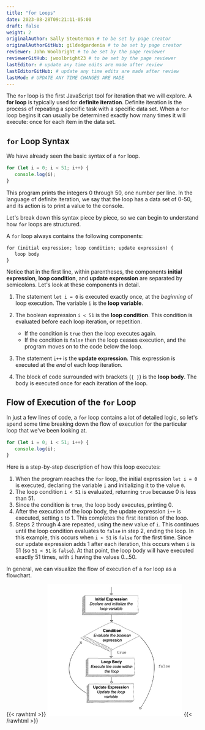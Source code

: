 ```yaml
---
title: "for Loops"
date: 2023-08-28T09:21:11-05:00
draft: false
weight: 2
originalAuthor: Sally Steuterman # to be set by page creator
originalAuthorGitHub: gildedgardenia # to be set by page creator
reviewer: John Woolbright # to be set by the page reviewer
reviewerGitHub: jwoolbright23 # to be set by the page reviewer
lastEditor: # update any time edits are made after review
lastEditorGitHub: # update any time edits are made after review
lastMod: # UPDATE ANY TIME CHANGES ARE MADE
---
```


The `for` loop is the first JavaScript tool for iteration that we will explore. A **for loop** is typically used for **definite iteration**. Definite iteration is the process of repeating a specific task with a specific data set. When a `for` loop begins it can usually be determined exactly how many times it will execute: once for each item in the data set.

## `for` Loop Syntax

We have already seen the basic syntax of a `for` loop.

```js {linenos=table}
for (let i = 0; i < 51; i++) {
   console.log(i);
}
```

This program prints the integers 0 through 50, one number per line. In the language of definite iteration, we say that the loop has a data set of 0-50, and its action is to print a value to the console.

Let's break down this syntax piece by piece, so we can begin to understand how `for` loops are structured.

A `for` loop always contains the following components:

```console
for (initial expression; loop condition; update expression) {
   loop body
}
```

Notice that in the first line, within parentheses, the components **initial expression**, **loop condition**, and **update expression** are separated by semicolons. Let's look at these components in detail.

1. The statement `let i = 0` is executed exactly once, at the *beginning* of loop execution. The variable `i` is the **loop variable**.
1. The boolean expression `i < 51` is the **loop condition**. This condition is evaluated before each loop iteration, or repetition.

   - If the condition is `true` then the loop executes again.
   - If the condition is `false` then the loop ceases execution, and the program moves on to the code below the loop.

1. The statement `i++` is the **update expression**. This expression is executed at the *end* of each loop iteration.
1. The block of code surrounded with brackets (`{ }`) is the **loop body**.
   The body is executed once for each iteration of the loop.

## Flow of Execution of the `for` Loop

In just a few lines of code, a `for` loop contains a lot of detailed logic, so let's spend some time breaking down the flow of execution for the particular loop that we've been looking at.

```js {linenos=table}
for (let i = 0; i < 51; i++) {
   console.log(i);
}
```

Here is a step-by-step description of how this loop executes:

1. When the program reaches the `for` loop, the initial expression `let i = 0` is executed, declaring the variable `i` and initializing it to the value `0`.
1. The loop condition `i < 51` is evaluated, returning `true` because 0 is
   less than 51.
1. Since the condition is `true`, the loop body executes, printing 0.
1. After the execution of the loop body, the update expression `i++` is executed, setting `i` to 1. This completes the first iteration of the loop.
1. Steps 2 through 4 are repeated, using the new value of `i`. This continues until the loop condition evaluates to `false` in step 2, ending the loop. In this example, this occurs when `i < 51` is `false` for the first time. Since our update expression adds 1 after each iteration, this occurs when `i` is 51 (so `51 < 51` is `false`). At that point, the loop body will have executed exactly 51 times, with `i` having the values 0...50.

In general, we can visualize the flow of execution of a `for` loop as a flowchart.

{{< rawhtml >}}
<img alt="Flow diagram showing how the condition is checked before loop body is executed again" src="pictures/for-loop-flow.png" width="70%" />
{{< /rawhtml >}}